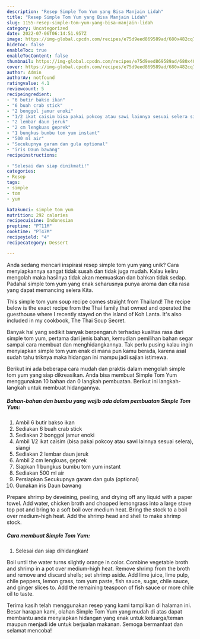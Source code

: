 ```yaml
---
description: "Resep Simple Tom Yum yang Bisa Manjain Lidah"
title: "Resep Simple Tom Yum yang Bisa Manjain Lidah"
slug: 1155-resep-simple-tom-yum-yang-bisa-manjain-lidah
category: Uncategorized
date: 2022-07-06T06:14:51.957Z
image: https://img-global.cpcdn.com/recipes/e75d9eed869589ad/680x482cq70/simple-tom-yum-foto-resep-utama.jpg
hideToc: false
enableToc: true
enableTocContent: false
thumbnail: https://img-global.cpcdn.com/recipes/e75d9eed869589ad/680x482cq70/simple-tom-yum-foto-resep-utama.jpg
cover: https://img-global.cpcdn.com/recipes/e75d9eed869589ad/680x482cq70/simple-tom-yum-foto-resep-utama.jpg
author: Admin
authorAv: notfound
ratingvalue: 4.1
reviewcount: 5
recipeingredient:
- "6 butir bakso ikan"
- "6 buah crab stick"
- "2 bonggol jamur enoki"
- "1/2 ikat caisim bisa pakai pokcoy atau sawi lainnya sesuai selera siangi"
- "2 lembar daun jeruk"
- "2 cm lengkuas geprek"
- "1 bungkus bumbu tom yum instant"
- "500 ml air"
- "Secukupnya garam dan gula optional"
- "iris Daun bawang"
recipeinstructions:

- "Selesai dan siap dinikmati!"
categories:
- Resep
tags:
- simple
- tom
- yum

katakunci: simple tom yum 
nutrition: 292 calories
recipecuisine: Indonesian
preptime: "PT11M"
cooktime: "PT47M"
recipeyield: "4"
recipecategory: Dessert

---
```





Anda sedang mencari inspirasi resep simple tom yum yang unik? Cara menyiapkannya sangat tidak susah dan tidak juga mudah. Kalau keliru mengolah maka hasilnya tidak akan memuaskan dan bahkan tidak sedap. Padahal simple tom yum yang enak seharusnya punya aroma dan cita rasa yang dapat memancing selera Kita.





This simple tom yum soup recipe comes straight from Thailand! The recipe below is the exact recipe from the Thai family that owned and operated the guesthouse where I recently stayed on the island of Koh Lanta. It&#39;s also included in my cookbook, The Thai Soup Secret.

Banyak hal yang sedikit banyak berpengaruh terhadap kualitas rasa dari simple tom yum, pertama dari jenis bahan, kemudian pemilihan bahan segar sampai cara membuat dan menghidangkannya. Tak perlu pusing kalau ingin menyiapkan simple tom yum enak di mana pun kamu berada, karena asal sudah tahu triknya maka hidangan ini mampu jadi sajian istimewa.






Berikut ini ada beberapa cara mudah dan praktis dalam mengolah simple tom yum yang siap dikreasikan. Anda bisa membuat Simple Tom Yum menggunakan 10 bahan dan 0 langkah pembuatan. Berikut ini langkah-langkah untuk membuat hidangannya.

<!--inarticleads1-->

##### Bahan-bahan dan bumbu yang wajib ada dalam pembuatan Simple Tom Yum:

1. Ambil 6 butir bakso ikan
1. Sediakan 6 buah crab stick
1. Sediakan 2 bonggol jamur enoki
1. Ambil 1/2 ikat caisim (bisa pakai pokcoy atau sawi lainnya sesuai selera), siangi
1. Sediakan 2 lembar daun jeruk
1. Ambil 2 cm lengkuas, geprek
1. Siapkan 1 bungkus bumbu tom yum instant
1. Sediakan 500 ml air
1. Persiapkan Secukupnya garam dan gula (optional)
1. Gunakan iris Daun bawang


Prepare shrimp by deveining, peeling, and drying off any liquid with a paper towel. Add water, chicken broth and chopped lemongrass into a large stove top pot and bring to a soft boil over medium heat. Bring the stock to a boil over medium-high heat. Add the shrimp head and shell to make shrimp stock. 

<!--inarticleads2-->

##### Cara membuat Simple Tom Yum:


1. Selesai dan siap dihidangkan!

Boil until the water turns slightly orange in color. Combine vegetable broth and shrimp in a pot over medium-high heat. Remove shrimp from the broth and remove and discard shells; set shrimp aside. Add lime juice, lime pulp, chile peppers, lemon grass, tom yum paste, fish sauce, sugar, chile sauce, and ginger slices to. Add the remaining teaspoon of fish sauce or more chile oil to taste. 

Terima kasih telah menggunakan resep yang kami tampilkan di halaman ini. Besar harapan kami, olahan Simple Tom Yum yang mudah di atas dapat membantu anda menyiapkan hidangan yang enak untuk keluarga/teman maupun menjadi ide untuk berjualan makanan. Semoga bermanfaat dan selamat mencoba!

